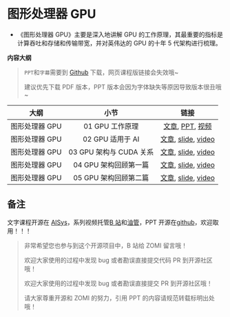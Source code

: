 <!--Copyright 适用于[License](https://github.com/chenzomi12/AISystem)版权许可-->

# 图形处理器 GPU

- 《图形处理器 GPU》主要是深入地讲解 GPU 的工作原理，其最重要的指标是计算吞吐和存储和传输带宽，并对英伟达的 GPU 的十年 5 代架构进行梳理。

**内容大纲**

> `PPT`和`字幕`需要到 [Github](https://github.com/chenzomi12/AISystem) 下载，网页课程版链接会失效哦~
> 
> 建议优先下载 PDF 版本，PPT 版本会因为字体缺失等原因导致版本很丑哦~

| 大纲        | 小节                 | 链接                                                                                                          |
|:---------:|:------------------:|:-----------------------------------------------------------------------------------------------------------:|
| 图形处理器 GPU | 01 GPU 工作原理        | [文章](./01Works.md), [PPT](./01Works.pdf), [视频](https://www.bilibili.com/video/BV1bm4y1m7Ki/)                |
| 图形处理器 GPU | 02 GPU 适用于 AI      | [文章](./02Principle.md), [slide](./02Principle.pdf), [video](https://www.bilibili.com/video/BV1Ms4y1N7RL/)  |
| 图形处理器 GPU | 03 GPU 架构与 CUDA 关系 | [文章](./03Concept.md), [slide](./03Concept.pdf), [video](https://www.bilibili.com/video/BV1Kk4y1Y7op/) |
| 图形处理器 GPU | 04 GPU 架构回顾第一篇     | [文章](./04History.md), [slide](./04Fermi.pdf), [video](https://www.bilibili.com/video/BV1x24y1F7kY/)        |
| 图形处理器 GPU | 05 GPU 架构回顾第二篇     | [文章](./04History.md), [slide](./05Turing.pdf), [video](https://www.bilibili.com/video/BV1mm4y1C7fg/)       |

## 备注

文字课程开源在 [AISys](https://chenzomi12.github.io/)，系列视频托管[B 站](https://space.bilibili.com/517221395)和[油管](https://www.youtube.com/@ZOMI666/videos)，PPT 开源在[github](https://github.com/chenzomi12/AISystem)，欢迎取用！！！

> 非常希望您也参与到这个开源项目中，B 站给 ZOMI 留言哦！
> 
> 欢迎大家使用的过程中发现 bug 或者勘误直接提交代码 PR 到开源社区哦！
>
> 欢迎大家使用的过程中发现 bug 或者勘误直接提交 PR 到开源社区哦！
>
> 请大家尊重开源和 ZOMI 的努力，引用 PPT 的内容请规范转载标明出处哦！